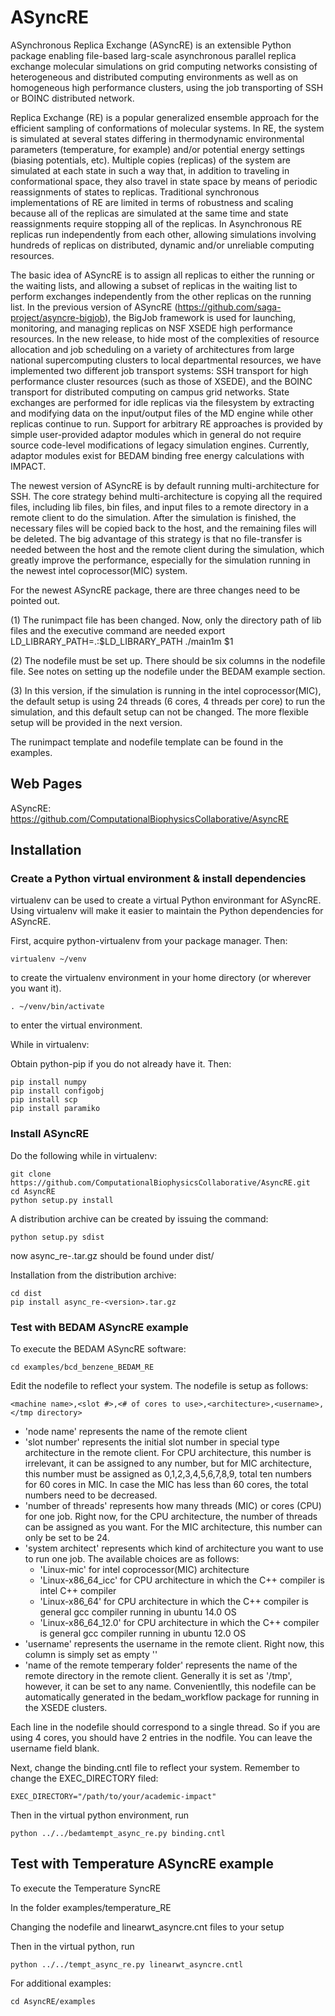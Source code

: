 # ASyncRE

ASynchronous Replica Exchange (ASyncRE) is an extensible Python package enabling file-based larg-scale asynchronous parallel replica exchange molecular simulations on grid computing networks consisting of heterogeneous and distributed computing environments as well as on homogeneous high performance clusters, using the job transporting of SSH or BOINC distributed network. 

Replica Exchange (RE) is a popular generalized ensemble approach for the efficient sampling of conformations of molecular systems. In RE, the system is simulated at several states differing in thermodynamic environmental parameters (temperature, for example) and/or potential energy settings (biasing potentials, etc). Multiple copies (replicas) of the system are simulated at each state in such a way that, in addition to traveling in conformational space, they also travel in state space by means of periodic reassignments of states to replicas. Traditional synchronous implementations of RE are limited in terms of robustness and scaling because all of the replicas are simulated at the same time and state reassignments require stopping all of the replicas. In Asynchronous RE replicas run independently from each other, allowing simulations involving hundreds of replicas on distributed, dynamic and/or unreliable computing resources.

The basic idea of ASyncRE is to assign all replicas to either the running or the waiting lists, and allowing a subset of replicas in the waiting list to perform exchanges independently from the other replicas on the running list. In the previous version of ASyncRE (https://github.com/saga-project/asyncre-bigjob), the BigJob framework is used for launching, monitoring, and managing replicas on NSF XSEDE high performance resources. In the new release, to hide most of the complexities of resource allocation and job scheduling on a variety of architectures from large national supercomputing clusters to local departmental resources, we have implemented two different job transport systems: SSH transport for high performance cluster resources (such as those of XSEDE), and the BOINC transport for distributed computing on campus grid networks. State exchanges are performed for idle replicas via the filesystem by extracting and modifying data on the input/output files of the MD engine while other replicas continue to run. Support for arbitrary RE approaches is provided by simple user-provided adaptor modules which in general do not require source code-level modifications of legacy simulation engines. Currently, adaptor modules exist for BEDAM binding free energy calculations with IMPACT.

The newest version of ASyncRE is by default running multi-architecture for SSH. The core strategy behind multi-architecture is copying all the required files, including lib files, bin files, and input files to a remote directory in a remote client to do the simulation. After the simulation is finished, the necessary files will be copied back to the host, and the remaining files will be deleted. The big advantage of this strategy is that no file-transfer is needed between the host and the remote client during the simulation, which greatly improve the performance, especially for the simulation running in the newest intel coprocessor(MIC) system.

For the newest ASyncRE package, there are three changes need to be pointed out.

(1) The runimpact file has been changed. Now, only the directory path of lib files and the executive command are needed
export LD_LIBRARY_PATH=.:$LD_LIBRARY_PATH
./main1m $1

(2) The nodefile must be set up. There should be six columns in the nodefile file. See notes on setting up the nodefile under the BEDAM example section.

(3) In this version, if the simulation is running in the intel coprocessor(MIC), the default setup is using 24 threads (6 cores, 4 threads per core) to run the simulation, and this default setup can not be changed. The more flexible setup will be provided in the next version.

The runimpact template and nodefile template can be found in the examples.

## Web Pages

ASyncRE: https://github.com/ComputationalBiophysicsCollaborative/AsyncRE

## Installation

### Create a Python virtual environment & install dependencies

virtualenv can be used to create a virtual Python environmant for ASyncRE. Using virtualenv will
make it easier to maintain the Python dependencies for ASyncRE.

First, acquire python-virtualenv from your package manager. Then:

    virtualenv ~/venv

to create the virtualenv environment in your home directory (or wherever you want it).

    . ~/venv/bin/activate

to enter the virtual environment.

While in virtualenv:

Obtain python-pip if you do not already have it. Then:

    pip install numpy
    pip install configobj
    pip install scp
    pip install paramiko

### Install ASyncRE

Do the following while in virtualenv:

    git clone https://github.com/ComputationalBiophysicsCollaborative/AsyncRE.git
    cd AsyncRE
    python setup.py install 

A distribution archive can be created by issuing the command:

    python setup.py sdist

now async_re-<version>.tar.gz should be found under dist/

Installation from the distribution archive:

    cd dist
    pip install async_re-<version>.tar.gz

### Test with BEDAM ASyncRE example

To execute the BEDAM ASyncRE software:

    cd examples/bcd_benzene_BEDAM_RE

Edit the nodefile to reflect your system. The nodefile is setup as follows:

    <machine name>,<slot #>,<# of cores to use>,<architecture>,<username>,</tmp directory>

 * 'node name' represents the name of the remote client
 * 'slot number' represents the initial slot number in special type architecture in the remote client. For CPU architecture, this number is irrelevant, it can be assigned to any number, but for MIC architecture, this number must be assigned as 0,1,2,3,4,5,6,7,8,9, total ten numbers for 60 cores in MIC. In case the MIC has less than 60 cores, the total numbers need to be decreased.
 * 'number of threads' represents how many threads (MIC) or cores (CPU) for one job. Right now, for the CPU architecture, the number of threads can be assigned as you want. For the MIC architecture, this number can only be set to be 24. 
 * 'system architect' represents which kind of architecture you want to use to run one job. The available choices are as follows:
    * 'Linux-mic' for intel coprocessor(MIC) architecture
    * 'Linux-x86_64_icc' for CPU architecture in which the C++ compiler is intel C++ compiler
    * 'Linux-x86_64' for CPU architecture in which the C++ compiler is general gcc compiler running in ubuntu 14.0 OS 
    * 'Linux-x86_64_12.0' for CPU architecture in which the C++ compiler is general gcc compiler running in ubuntu 12.0 OS 
 * 'username' represents the username in the remote client. Right now, this column is simply set as empty ''
 * 'name of the remote temperary folder' represents the name of the remote directory in the remote client. Generally it is set as '/tmp', however, it can be set to any name.
Convenientlly, this nodefile can be automatically generated in the bedam_workflow package for running in the XSEDE clusters.

Each line in the nodefile should correspond to a single thread. So if you are using 4 cores, you should have 2 entries in the nodfile. You can leave the username field blank.

Next, change the binding.cntl file to reflect your system. Remember to change the EXEC_DIRECTORY filed:

    EXEC_DIRECTORY="/path/to/your/academic-impact"

Then in the virtual python environment, run

    python ../../bedamtempt_async_re.py binding.cntl

## Test with Temperature ASyncRE example

To execute the Temperature SyncRE

In the folder examples/temperature_RE

Changing the nodefile and linearwt_asyncre.cnt files to your setup

Then in the virtual python, run

    python ../../tempt_async_re.py linearwt_asyncre.cntl

For additional examples:

    cd AsyncRE/examples
